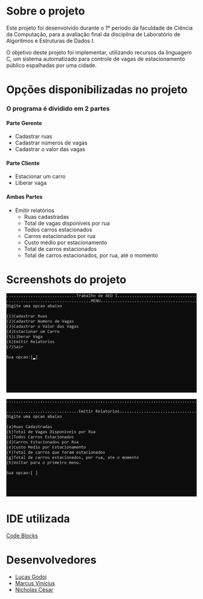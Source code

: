 # Sobre o projeto
Este projeto foi desenvolvido durante o 1º período da faculdade de Ciência da Computação, para a avaliação final da disciplina de Laboratório de Algoritmos e Estruturas de Dados I.

O objetivo deste projeto foi implementar, utilizando recursos da linguagem C, um sistema automatizado para controle de vagas de estacionamento público espalhadas por uma cidade.

# Opções disponibilizadas no projeto
### O programa é dividido em 2 partes
#### Parte Gerente
* Cadastrar ruas
* Cadastrar números de vagas 
* Cadastrar o valor das vagas

#### Parte Cliente
* Estacionar um carro
* Liberar vaga

#### Ambas Partes
* Emitir relatórios
	* Ruas cadastradas
	* Total de vagas disponíveis por rua
	* Todos carros estacionados
	* Carros estacionados por rua
	* Custo médio por estacionamento
	* Total de carros estacionados
	* Total de carros estacionados, por rua, até o momento

# Screenshots do projeto
<p align="center">
<img alt="Imagem menu" src=".github/menu.png" width="600px">
</p>

<p align="center">
<img alt="Imagem relatórios" src=".github/relatorios.png" width="600px">
</p>

# IDE utilizada
[Code Blocks ](http://www.codeblocks.org/)
	
# Desenvolvedores
* [Lucas Godoi](https://www.linkedin.com/in/godoi-lucas/)
* [Marcus Vinícius](https://github.com/Marquinnnn)
* [Nicholas César]()
